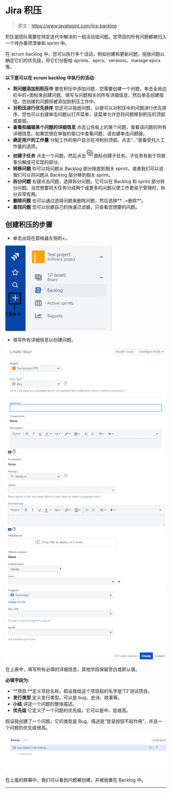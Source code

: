 # Jira 积压

> 原文：<https://www.javatpoint.com/jira-backlog>

积压是团队需要在特定迭代中解决的一组活动或问题。您项目的所有问题都被归入一个待办事项清单和 sprint 中。

在 scrum backlog 中，您可以执行多个活动，例如创建和更新问题，拖放问题以确定它们的优先级，将它们分配给 sprints、epics、versions、manage epics 等。

**以下是可以在 scrum backlog 中执行的活动:**

*   **将问题添加到积压中**
    要在积压中添加问题，您需要创建一个问题。单击全局边栏中的+图标来创建问题。填写与问题相关的所有详细信息，然后单击创建按钮。您创建的问题将被添加到积压工作中。
*   **对积压进行优先排序**
    您还可以拖放问题，以便可以对积压中的问题进行优先排序。您也可以右键单击问题以打开菜单，该菜单允许您将问题移到积压的顶部或底部。
*   **查看和编辑某个问题的详细信息**
    点击公告板上的某个问题，查看该问题的所有详细信息。如果您想在单独的窗口中查看问题，请右键单击问题键。
*   **确定用户的工作量**
    分配工作的用户显示在冲刺的顶部。点击“...”查看受托人工作量的选项。
*   **创建子任务**
    点击一个问题，然后点击![Jira Backlog](img/a12a235eea8ff720c557b5a737d85fba.png)图标创建子任务。子任务有助于将故事分解成可实现的部分。
*   **转移问题**
    你可以将问题从 Backlog 部分拖放到相关 sprint，或者我们可以说我们可以将问题从 Backlog 部分移到相关 sprint。
*   **拆分问题**
    右键点击问题，选择拆分问题。它可以在 Backlog 和 sprint 部分拆分问题。当您想要将大任务分成两个或更多的问题以使工作更易于管理时，拆分非常有用。
*   **删除问题**
    也可以通过选择问题来删除问题，然后选择**...>删除**。
*   **查找问题**
    您可以创建自己的快速过滤器，只查看您想要的问题。

## 创建积压的步骤

*   单击出现在窗格最左侧的+。

![Jira Backlog](img/a3f049d7ac9369b13d5dea58c858e858.png)

*   填写所有详细信息以创建问题。

![Jira Backlog](img/ec4cd27466a307962c84c3480c6142ad.png)
![Jira Backlog](img/7bf782e64d0c17a059aa3323452a3388.png)
![Jira Backlog](img/18c868ed9477bff9506c7b8a8c5046da.png)
![Jira Backlog](img/652b6f1c8b5104be92966de0e5d0d6ea.png)

在上表中，填写所有必填的详细信息，其他字段保留空白或默认值。

**必填字段为:**

*   **项目:**定义项目名称。假设我给这个项目起的名字是‘T2’测试项目。
*   **发行类型**
    定义发行类型。可以是 bug、史诗、故事等。
*   **小结**
    讲述一个问题的整体描述。
*   **优先级**
    它定义了一个问题的优先级。它可以是中、低或高。

假设我创建了一个问题，它的类型是 Bug，描述是“登录按钮不起作用”，并且一个问题的优先级很高。

![Jira Backlog](img/1f1edeca65a988e8545262ef9b04bc25.png)

在上面的屏幕中，我们可以看到问题被创建，并被放置在 Backlog 中。

* * *
